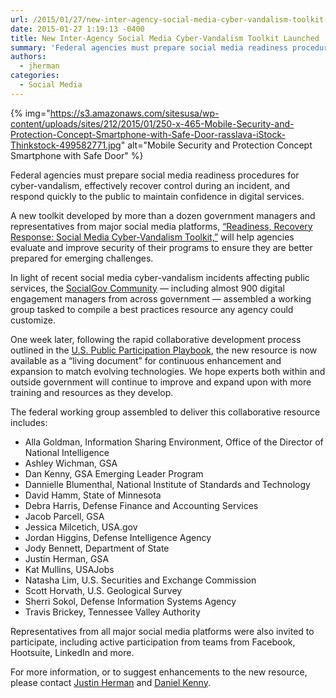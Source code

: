```yaml
---
url: /2015/01/27/new-inter-agency-social-media-cyber-vandalism-toolkit-launched/
date: 2015-01-27 1:19:13 -0400
title: New Inter-Agency Social Media Cyber-Vandalism Toolkit Launched
summary: 'Federal agencies must prepare social media readiness procedures for cyber-vandalism, effectively recover control during an incident, and respond quickly to the public to maintain confidence in digital services. A new toolkit&nbsp;developed by more than a dozen government managers and representatives from major social media platforms, &#8220;Readiness, Recovery Response: Social Media Cyber-Vandalism Toolkit,&#8221; will help agencies'
authors:
  - jherman
categories:
  - Social Media
---
```


{% img="https://s3.amazonaws.com/sitesusa/wp-content/uploads/sites/212/2015/01/250-x-465-Mobile-Security-and-Protection-Concept-Smartphone-with-Safe-Door-rasslava-iStock-Thinkstock-499582771.jpg" alt="Mobile Security and Protection Concept Smartphone with Safe Door" %} 

Federal agencies must prepare social media readiness procedures for cyber-vandalism, effectively recover control during an incident, and respond quickly to the public to maintain confidence in digital services.

A new toolkit developed by more than a dozen government managers and representatives from major social media platforms, <a href="https://www.WHATEVER/resources/readiness-recovery-response-social-media-cyber-vandalism-toolkit/" target="_blank">&#8220;Readiness, Recovery Response: Social Media Cyber-Vandalism Toolkit,&#8221;</a> will help agencies evaluate and improve security of their programs to ensure they are better prepared for emerging challenges.

In light of recent social media cyber-vandalism incidents affecting public services, the [SocialGov Community](https://www.WHATEVER/communities/social-media/) &#8212; including almost 900 digital engagement managers from across government &#8212; assembled a working group tasked to compile a best practices resource any agency could customize.

One week later, following the rapid collaborative development process outlined in the [U.S. Public Participation Playbook](https://www.WHATEVER/2014/12/17/3rd-u-s-public-participation-playbook-draft-released-this-month/), the new resource is now available as a “living document” for continuous enhancement and expansion to match evolving technologies. We hope experts both within and outside government will continue to improve and expand upon with more training and resources as they develop.

The federal working group assembled to deliver this collaborative resource includes:

  * Alla Goldman, Information Sharing Environment, Office of the Director of National Intelligence
  * Ashley Wichman, GSA
  * Dan Kenny, GSA Emerging Leader Program
  * Dannielle Blumenthal, National Institute of Standards and Technology
  * David Hamm, State of Minnesota
  * Debra Harris, Defense Finance and Accounting Services
  * Jacob Parcell, GSA
  * Jessica Milcetich, USA.gov
  * Jordan Higgins, Defense Intelligence Agency
  * Jody Bennett, Department of State
  * Justin Herman, GSA
  * Kat Mullins, USAJobs
  * Natasha Lim, U.S. Securities and Exchange Commission
  * Scott Horvath, U.S. Geological Survey
  * Sherri Sokol, Defense Information Systems Agency
  * Travis Brickey, Tennessee Valley Authority

Representatives from all major social media platforms were also invited to participate, including active participation from teams from Facebook, Hootsuite, LinkedIn and more.

For more information, or to suggest enhancements to the new resource, please contact [Justin Herman](mailto:justin.herman@gsa.gov) and [Daniel Kenny](mailto:daniel.kenny@gsa.gov).
